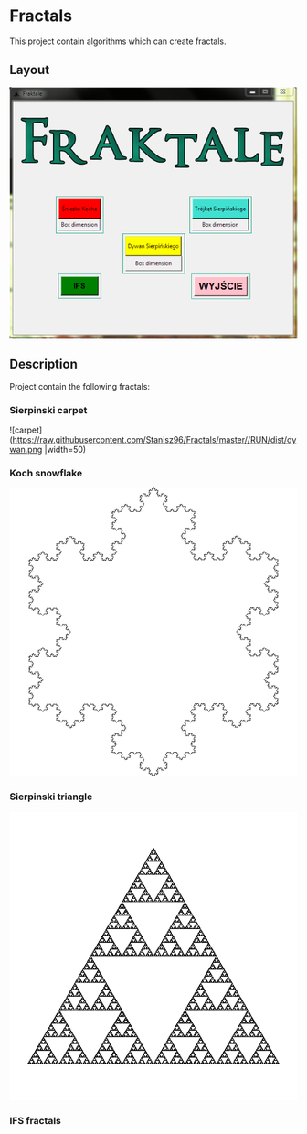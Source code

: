 # Fractals
This project contain algorithms which can create fractals.

## Layout
![game layout](https://raw.githubusercontent.com/Stanisz96/Fractals/master/RUN/dist/game.png)


## Description
Project contain the following fractals:

### Sierpinski carpet
![carpet](https://raw.githubusercontent.com/Stanisz96/Fractals/master//RUN/dist/dywan.png |width=50)
### Koch snowflake
![snowflake](https://raw.githubusercontent.com/Stanisz96/Fractals/master//RUN/dist/sniezka.png)
### Sierpinski triangle
![triangle](https://raw.githubusercontent.com/Stanisz96/Fractals/master//RUN/dist/trojkat.png)
### IFS fractals
